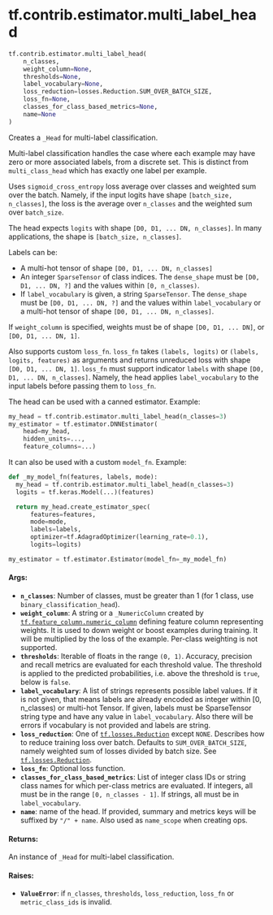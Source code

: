 <div itemscope itemtype="http://developers.google.com/ReferenceObject">
<meta itemprop="name" content="tf.contrib.estimator.multi_label_head" />
<meta itemprop="path" content="Stable" />
</div>

# tf.contrib.estimator.multi_label_head

``` python
tf.contrib.estimator.multi_label_head(
    n_classes,
    weight_column=None,
    thresholds=None,
    label_vocabulary=None,
    loss_reduction=losses.Reduction.SUM_OVER_BATCH_SIZE,
    loss_fn=None,
    classes_for_class_based_metrics=None,
    name=None
)
```

Creates a `_Head` for multi-label classification.

Multi-label classification handles the case where each example may have zero
or more associated labels, from a discrete set. This is distinct from
`multi_class_head` which has exactly one label per example.

Uses `sigmoid_cross_entropy` loss average over classes and weighted sum over
the batch. Namely, if the input logits have shape `[batch_size, n_classes]`,
the loss is the average over `n_classes` and the weighted sum over
`batch_size`.

The head expects `logits` with shape `[D0, D1, ... DN, n_classes]`. In many
applications, the shape is `[batch_size, n_classes]`.

Labels can be:

* A multi-hot tensor of shape `[D0, D1, ... DN, n_classes]`
* An integer `SparseTensor` of class indices. The `dense_shape` must be
  `[D0, D1, ... DN, ?]` and the values within `[0, n_classes)`.
* If `label_vocabulary` is given, a string `SparseTensor`. The `dense_shape`
  must be `[D0, D1, ... DN, ?]` and the values within `label_vocabulary` or a
  multi-hot tensor of shape `[D0, D1, ... DN, n_classes]`.

If `weight_column` is specified, weights must be of shape
`[D0, D1, ... DN]`, or `[D0, D1, ... DN, 1]`.

Also supports custom `loss_fn`. `loss_fn` takes `(labels, logits)` or
`(labels, logits, features)` as arguments and returns unreduced loss with
shape `[D0, D1, ... DN, 1]`. `loss_fn` must support indicator `labels` with
shape `[D0, D1, ... DN, n_classes]`. Namely, the head applies
`label_vocabulary` to the input labels before passing them to `loss_fn`.

The head can be used with a canned estimator. Example:

```python
my_head = tf.contrib.estimator.multi_label_head(n_classes=3)
my_estimator = tf.estimator.DNNEstimator(
    head=my_head,
    hidden_units=...,
    feature_columns=...)
```

It can also be used with a custom `model_fn`. Example:

```python
def _my_model_fn(features, labels, mode):
  my_head = tf.contrib.estimator.multi_label_head(n_classes=3)
  logits = tf.keras.Model(...)(features)

  return my_head.create_estimator_spec(
      features=features,
      mode=mode,
      labels=labels,
      optimizer=tf.AdagradOptimizer(learning_rate=0.1),
      logits=logits)

my_estimator = tf.estimator.Estimator(model_fn=_my_model_fn)
```

#### Args:

* <b>`n_classes`</b>: Number of classes, must be greater than 1 (for 1 class, use
    `binary_classification_head`).
* <b>`weight_column`</b>: A string or a `_NumericColumn` created by
    <a href="../../../tf/feature_column/numeric_column.md"><code>tf.feature_column.numeric_column</code></a> defining feature column representing
    weights. It is used to down weight or boost examples during training. It
    will be multiplied by the loss of the example.  Per-class weighting is
    not supported.
* <b>`thresholds`</b>: Iterable of floats in the range `(0, 1)`. Accuracy, precision
    and recall metrics are evaluated for each threshold value. The threshold
    is applied to the predicted probabilities, i.e. above the threshold is
    `true`, below is `false`.
* <b>`label_vocabulary`</b>: A list of strings represents possible label values. If it
    is not given, that means labels are already encoded as integer within
    [0, n_classes) or multi-hot Tensor. If given, labels must be SparseTensor
    string type and have any value in `label_vocabulary`. Also there will be
    errors if vocabulary is not provided and labels are string.
* <b>`loss_reduction`</b>: One of <a href="../../../tf/losses/Reduction.md"><code>tf.losses.Reduction</code></a> except `NONE`. Describes how to
    reduce training loss over batch. Defaults to `SUM_OVER_BATCH_SIZE`, namely
    weighted sum of losses divided by batch size. See <a href="../../../tf/losses/Reduction.md"><code>tf.losses.Reduction</code></a>.
* <b>`loss_fn`</b>: Optional loss function.
* <b>`classes_for_class_based_metrics`</b>: List of integer class IDs or string class
    names for which per-class metrics are evaluated. If integers, all must be
    in the range `[0, n_classes - 1]`. If strings, all must be in
    `label_vocabulary`.
* <b>`name`</b>: name of the head. If provided, summary and metrics keys will be
    suffixed by `"/" + name`. Also used as `name_scope` when creating ops.


#### Returns:

An instance of `_Head` for multi-label classification.


#### Raises:

* <b>`ValueError`</b>: if `n_classes`, `thresholds`, `loss_reduction`, `loss_fn` or
  `metric_class_ids` is invalid.